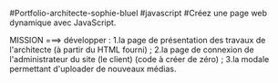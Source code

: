#Portfolio-architecte-sophie-bluel #javascript
#Créez une page web dynamique avec JavaScript.

MISSION ===> développer :
1.la page de présentation des travaux de l'architecte (à partir du HTML fourni) ;
2.la page de connexion de l'administrateur du site (le client) (code à créer de zéro) ;
3.la modale permettant d'uploader de nouveaux médias.
